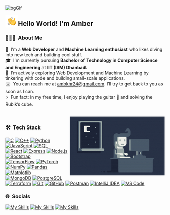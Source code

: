 <!--**Zoro-ark/Zoro-ark** is a ✨ _special_ ✨ repository because its `README.md` (this file) appears on your GitHub profile.-->
![bgGif](./assets/bgGif.gif)

<img alt="Coding" src="./assets/Hand%20Wave.gif" width='40' align="left"/><h2>Hello World! I'm Amber</h2>


### 👨🏻‍💻 &nbsp;About Me

🔭 &nbsp;I’m a <b>Web Developer</b> and <b>Machine Learning enthusiast</b> who likes diving into new tech and building cool stuff.\
🎓 &nbsp;I'm currently pursuing <b>Bachelor of Technology in Computer Science and Engineering</b> at <b>IIT (ISM) Dhanbad.</b>\
🌱 &nbsp;I’m actively exploring Web Development and Machine Learning by tinkering with code and building small-scale applications.\
✉️ &nbsp;You can reach me at [ambkhr24@gmail.com](mailto:ambkhr24@gmail.com). I’ll try to get back to you as soon as I can.\
⚡ &nbsp;Fun fact: In my free time, I enjoy playing the guitar 🎸 and solving the Rubik’s cube. 

<br>

<img alt="Night Coding" src="https://raw.githubusercontent.com/Zoro-ark/Zoro-ark/master/assets/Night-Coding.gif" align="right"/>

### 🛠 &nbsp;Tech Stack

<!-- Languages -->
[![C](https://img.shields.io/badge/C-00599C?style=flat&logo=c&logoColor=white)](https://www.cprogramming.com/)
[![C++](https://img.shields.io/badge/C++-00599C?style=flat&logo=c%2B%2B&logoColor=white)](https://isocpp.org/)
[![Python](https://img.shields.io/badge/Python-3776AB?style=flat&logo=python&logoColor=white)](https://www.python.org/)
[![JavaScript](https://img.shields.io/badge/JavaScript-F7DF1E?style=flat&logo=javascript&logoColor=black)](https://developer.mozilla.org/en-US/docs/Web/JavaScript)
[![SQL](https://img.shields.io/badge/SQL-003B57?style=flat&logo=mysql&logoColor=white)](https://www.mysql.com/)<br><!-- Web -->
[![React](https://img.shields.io/badge/React-20232A?style=flat&logo=react&logoColor=61DAFB)](https://reactjs.org/)
[![Express](https://img.shields.io/badge/Express-000000?style=flat&logo=express&logoColor=white)](https://expressjs.com/)
[![Node.js](https://img.shields.io/badge/Node.js-339933?style=flat&logo=nodedotjs&logoColor=white)](https://nodejs.org/)
[![Bootstrap](https://img.shields.io/badge/Bootstrap-563D7C?style=flat&logo=bootstrap&logoColor=white)](https://getbootstrap.com/)<br> <!-- ML -->
[![TensorFlow](https://img.shields.io/badge/TensorFlow-FF6F00?style=flat&logo=tensorflow&logoColor=white)](https://www.tensorflow.org/)
[![PyTorch](https://img.shields.io/badge/PyTorch-EE4C2C?style=flat&logo=pytorch&logoColor=white)](https://pytorch.org/)
[![NumPy](https://img.shields.io/badge/NumPy-013243?style=flat&logo=numpy&logoColor=white)](https://numpy.org/)
[![Pandas](https://img.shields.io/badge/Pandas-150458?style=flat&logo=pandas&logoColor=white)](https://pandas.pydata.org/)
[![Matplotlib](https://img.shields.io/badge/Matplotlib-11557C?style=flat&logo=matplotlib&logoColor=white)](https://matplotlib.org/)<br><!-- Databases -->
[![MongoDB](https://img.shields.io/badge/MongoDB-47A248?style=flat&logo=mongodb&logoColor=white)](https://www.mongodb.com/)
[![PostgreSQL](https://img.shields.io/badge/PostgreSQL-336791?style=flat&logo=postgresql&logoColor=white)](https://www.postgresql.org/)<br><!-- Tools -->
[![Terraform](https://img.shields.io/badge/Terraform-623CE4?style=flat&logo=terraform&logoColor=white)](https://www.terraform.io/)
[![Git](https://img.shields.io/badge/Git-F05032?style=flat&logo=git&logoColor=white)](https://git-scm.com/)
[![GitHub](https://img.shields.io/badge/GitHub-181717?style=flat&logo=github&logoColor=white)](https://github.com/)
[![Postman](https://img.shields.io/badge/Postman-FF6C37?style=flat&logo=postman&logoColor=white)](https://www.postman.com/)
[![IntelliJ IDEA](https://img.shields.io/badge/IntelliJ_IDEA-000000?style=flat&logo=intellij-idea&logoColor=white)](https://www.jetbrains.com/idea/)
[![VS Code](https://img.shields.io/badge/VS_Code-007ACC?style=flat&logo=visual-studio-code&logoColor=white)](https://code.visualstudio.com/)


### 🌐 &nbsp;Socials
[![My Skills](https://skillicons.dev/icons?i=github)](https://github.com/Zoro-ark)
[![My Skills](https://skillicons.dev/icons?i=linkedin)](https://www.linkedin.com/in/amberkhare24/)
[![My Skills](https://skillicons.dev/icons?i=instagram)](https://www.instagram.com/_amber_khr)
